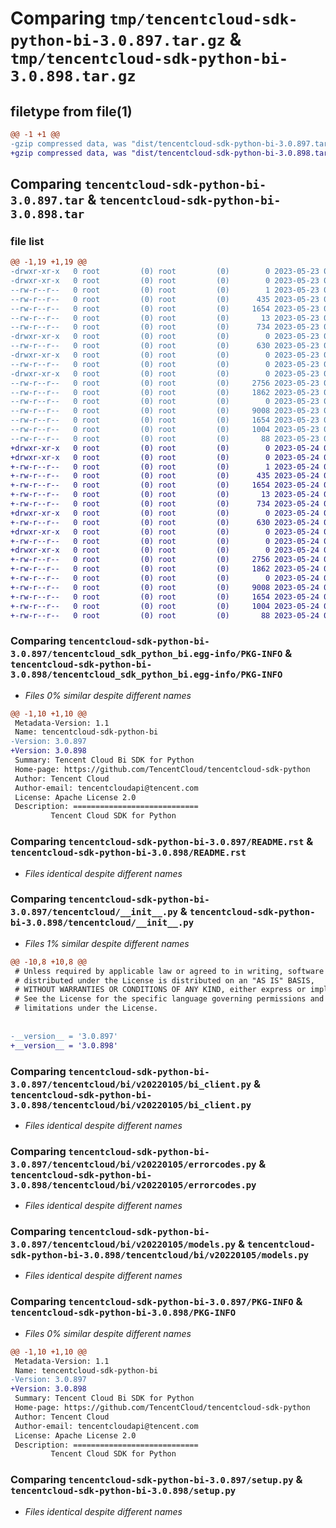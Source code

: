 # Comparing `tmp/tencentcloud-sdk-python-bi-3.0.897.tar.gz` & `tmp/tencentcloud-sdk-python-bi-3.0.898.tar.gz`

## filetype from file(1)

```diff
@@ -1 +1 @@
-gzip compressed data, was "dist/tencentcloud-sdk-python-bi-3.0.897.tar", last modified: Tue May 23 02:14:23 2023, max compression
+gzip compressed data, was "dist/tencentcloud-sdk-python-bi-3.0.898.tar", last modified: Wed May 24 01:45:52 2023, max compression
```

## Comparing `tencentcloud-sdk-python-bi-3.0.897.tar` & `tencentcloud-sdk-python-bi-3.0.898.tar`

### file list

```diff
@@ -1,19 +1,19 @@
-drwxr-xr-x   0 root         (0) root         (0)        0 2023-05-23 02:14:23.000000 tencentcloud-sdk-python-bi-3.0.897/
-drwxr-xr-x   0 root         (0) root         (0)        0 2023-05-23 02:14:23.000000 tencentcloud-sdk-python-bi-3.0.897/tencentcloud_sdk_python_bi.egg-info/
--rw-r--r--   0 root         (0) root         (0)        1 2023-05-23 02:14:23.000000 tencentcloud-sdk-python-bi-3.0.897/tencentcloud_sdk_python_bi.egg-info/dependency_links.txt
--rw-r--r--   0 root         (0) root         (0)      435 2023-05-23 02:14:23.000000 tencentcloud-sdk-python-bi-3.0.897/tencentcloud_sdk_python_bi.egg-info/SOURCES.txt
--rw-r--r--   0 root         (0) root         (0)     1654 2023-05-23 02:14:23.000000 tencentcloud-sdk-python-bi-3.0.897/tencentcloud_sdk_python_bi.egg-info/PKG-INFO
--rw-r--r--   0 root         (0) root         (0)       13 2023-05-23 02:14:23.000000 tencentcloud-sdk-python-bi-3.0.897/tencentcloud_sdk_python_bi.egg-info/top_level.txt
--rw-r--r--   0 root         (0) root         (0)      734 2023-05-23 02:14:23.000000 tencentcloud-sdk-python-bi-3.0.897/README.rst
-drwxr-xr-x   0 root         (0) root         (0)        0 2023-05-23 02:14:23.000000 tencentcloud-sdk-python-bi-3.0.897/tencentcloud/
--rw-r--r--   0 root         (0) root         (0)      630 2023-05-23 02:14:23.000000 tencentcloud-sdk-python-bi-3.0.897/tencentcloud/__init__.py
-drwxr-xr-x   0 root         (0) root         (0)        0 2023-05-23 02:14:23.000000 tencentcloud-sdk-python-bi-3.0.897/tencentcloud/bi/
--rw-r--r--   0 root         (0) root         (0)        0 2023-05-23 02:14:23.000000 tencentcloud-sdk-python-bi-3.0.897/tencentcloud/bi/__init__.py
-drwxr-xr-x   0 root         (0) root         (0)        0 2023-05-23 02:14:23.000000 tencentcloud-sdk-python-bi-3.0.897/tencentcloud/bi/v20220105/
--rw-r--r--   0 root         (0) root         (0)     2756 2023-05-23 02:14:23.000000 tencentcloud-sdk-python-bi-3.0.897/tencentcloud/bi/v20220105/bi_client.py
--rw-r--r--   0 root         (0) root         (0)     1862 2023-05-23 02:14:23.000000 tencentcloud-sdk-python-bi-3.0.897/tencentcloud/bi/v20220105/errorcodes.py
--rw-r--r--   0 root         (0) root         (0)        0 2023-05-23 02:14:23.000000 tencentcloud-sdk-python-bi-3.0.897/tencentcloud/bi/v20220105/__init__.py
--rw-r--r--   0 root         (0) root         (0)     9008 2023-05-23 02:14:23.000000 tencentcloud-sdk-python-bi-3.0.897/tencentcloud/bi/v20220105/models.py
--rw-r--r--   0 root         (0) root         (0)     1654 2023-05-23 02:14:23.000000 tencentcloud-sdk-python-bi-3.0.897/PKG-INFO
--rw-r--r--   0 root         (0) root         (0)     1004 2023-05-23 02:14:23.000000 tencentcloud-sdk-python-bi-3.0.897/setup.py
--rw-r--r--   0 root         (0) root         (0)       88 2023-05-23 02:14:23.000000 tencentcloud-sdk-python-bi-3.0.897/setup.cfg
+drwxr-xr-x   0 root         (0) root         (0)        0 2023-05-24 01:45:52.000000 tencentcloud-sdk-python-bi-3.0.898/
+drwxr-xr-x   0 root         (0) root         (0)        0 2023-05-24 01:45:52.000000 tencentcloud-sdk-python-bi-3.0.898/tencentcloud_sdk_python_bi.egg-info/
+-rw-r--r--   0 root         (0) root         (0)        1 2023-05-24 01:45:52.000000 tencentcloud-sdk-python-bi-3.0.898/tencentcloud_sdk_python_bi.egg-info/dependency_links.txt
+-rw-r--r--   0 root         (0) root         (0)      435 2023-05-24 01:45:52.000000 tencentcloud-sdk-python-bi-3.0.898/tencentcloud_sdk_python_bi.egg-info/SOURCES.txt
+-rw-r--r--   0 root         (0) root         (0)     1654 2023-05-24 01:45:52.000000 tencentcloud-sdk-python-bi-3.0.898/tencentcloud_sdk_python_bi.egg-info/PKG-INFO
+-rw-r--r--   0 root         (0) root         (0)       13 2023-05-24 01:45:52.000000 tencentcloud-sdk-python-bi-3.0.898/tencentcloud_sdk_python_bi.egg-info/top_level.txt
+-rw-r--r--   0 root         (0) root         (0)      734 2023-05-24 01:45:52.000000 tencentcloud-sdk-python-bi-3.0.898/README.rst
+drwxr-xr-x   0 root         (0) root         (0)        0 2023-05-24 01:45:52.000000 tencentcloud-sdk-python-bi-3.0.898/tencentcloud/
+-rw-r--r--   0 root         (0) root         (0)      630 2023-05-24 01:45:52.000000 tencentcloud-sdk-python-bi-3.0.898/tencentcloud/__init__.py
+drwxr-xr-x   0 root         (0) root         (0)        0 2023-05-24 01:45:52.000000 tencentcloud-sdk-python-bi-3.0.898/tencentcloud/bi/
+-rw-r--r--   0 root         (0) root         (0)        0 2023-05-24 01:45:52.000000 tencentcloud-sdk-python-bi-3.0.898/tencentcloud/bi/__init__.py
+drwxr-xr-x   0 root         (0) root         (0)        0 2023-05-24 01:45:52.000000 tencentcloud-sdk-python-bi-3.0.898/tencentcloud/bi/v20220105/
+-rw-r--r--   0 root         (0) root         (0)     2756 2023-05-24 01:45:52.000000 tencentcloud-sdk-python-bi-3.0.898/tencentcloud/bi/v20220105/bi_client.py
+-rw-r--r--   0 root         (0) root         (0)     1862 2023-05-24 01:45:52.000000 tencentcloud-sdk-python-bi-3.0.898/tencentcloud/bi/v20220105/errorcodes.py
+-rw-r--r--   0 root         (0) root         (0)        0 2023-05-24 01:45:52.000000 tencentcloud-sdk-python-bi-3.0.898/tencentcloud/bi/v20220105/__init__.py
+-rw-r--r--   0 root         (0) root         (0)     9008 2023-05-24 01:45:52.000000 tencentcloud-sdk-python-bi-3.0.898/tencentcloud/bi/v20220105/models.py
+-rw-r--r--   0 root         (0) root         (0)     1654 2023-05-24 01:45:52.000000 tencentcloud-sdk-python-bi-3.0.898/PKG-INFO
+-rw-r--r--   0 root         (0) root         (0)     1004 2023-05-24 01:45:52.000000 tencentcloud-sdk-python-bi-3.0.898/setup.py
+-rw-r--r--   0 root         (0) root         (0)       88 2023-05-24 01:45:52.000000 tencentcloud-sdk-python-bi-3.0.898/setup.cfg
```

### Comparing `tencentcloud-sdk-python-bi-3.0.897/tencentcloud_sdk_python_bi.egg-info/PKG-INFO` & `tencentcloud-sdk-python-bi-3.0.898/tencentcloud_sdk_python_bi.egg-info/PKG-INFO`

 * *Files 0% similar despite different names*

```diff
@@ -1,10 +1,10 @@
 Metadata-Version: 1.1
 Name: tencentcloud-sdk-python-bi
-Version: 3.0.897
+Version: 3.0.898
 Summary: Tencent Cloud Bi SDK for Python
 Home-page: https://github.com/TencentCloud/tencentcloud-sdk-python
 Author: Tencent Cloud
 Author-email: tencentcloudapi@tencent.com
 License: Apache License 2.0
 Description: ============================
         Tencent Cloud SDK for Python
```

### Comparing `tencentcloud-sdk-python-bi-3.0.897/README.rst` & `tencentcloud-sdk-python-bi-3.0.898/README.rst`

 * *Files identical despite different names*

### Comparing `tencentcloud-sdk-python-bi-3.0.897/tencentcloud/__init__.py` & `tencentcloud-sdk-python-bi-3.0.898/tencentcloud/__init__.py`

 * *Files 1% similar despite different names*

```diff
@@ -10,8 +10,8 @@
 # Unless required by applicable law or agreed to in writing, software
 # distributed under the License is distributed on an "AS IS" BASIS,
 # WITHOUT WARRANTIES OR CONDITIONS OF ANY KIND, either express or implied.
 # See the License for the specific language governing permissions and
 # limitations under the License.
 
 
-__version__ = '3.0.897'
+__version__ = '3.0.898'
```

### Comparing `tencentcloud-sdk-python-bi-3.0.897/tencentcloud/bi/v20220105/bi_client.py` & `tencentcloud-sdk-python-bi-3.0.898/tencentcloud/bi/v20220105/bi_client.py`

 * *Files identical despite different names*

### Comparing `tencentcloud-sdk-python-bi-3.0.897/tencentcloud/bi/v20220105/errorcodes.py` & `tencentcloud-sdk-python-bi-3.0.898/tencentcloud/bi/v20220105/errorcodes.py`

 * *Files identical despite different names*

### Comparing `tencentcloud-sdk-python-bi-3.0.897/tencentcloud/bi/v20220105/models.py` & `tencentcloud-sdk-python-bi-3.0.898/tencentcloud/bi/v20220105/models.py`

 * *Files identical despite different names*

### Comparing `tencentcloud-sdk-python-bi-3.0.897/PKG-INFO` & `tencentcloud-sdk-python-bi-3.0.898/PKG-INFO`

 * *Files 0% similar despite different names*

```diff
@@ -1,10 +1,10 @@
 Metadata-Version: 1.1
 Name: tencentcloud-sdk-python-bi
-Version: 3.0.897
+Version: 3.0.898
 Summary: Tencent Cloud Bi SDK for Python
 Home-page: https://github.com/TencentCloud/tencentcloud-sdk-python
 Author: Tencent Cloud
 Author-email: tencentcloudapi@tencent.com
 License: Apache License 2.0
 Description: ============================
         Tencent Cloud SDK for Python
```

### Comparing `tencentcloud-sdk-python-bi-3.0.897/setup.py` & `tencentcloud-sdk-python-bi-3.0.898/setup.py`

 * *Files identical despite different names*

